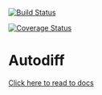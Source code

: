 [![Build Status](https://travis-ci.org/CS207-group2/project-working.svg?branch=master)](https://travis-ci.org/CS207-group2/project-working.svg?branch=master)

[![Coverage Status](https://coveralls.io/repos/github/CS207-group2/project-working/badge.svg?branch=master)](https://coveralls.io/github/CS207-group2/project-working?branch=master)

# Autodiff

[Click here to read to docs](#../docs/README.md)
